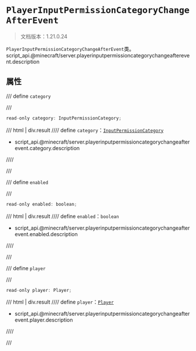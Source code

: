 # `PlayerInputPermissionCategoryChangeAfterEvent`

> 文档版本：1.21.0.24

`PlayerInputPermissionCategoryChangeAfterEvent`类。script_api.@minecraft/server.playerinputpermissioncategorychangeafterevent.description

## 属性

/// define
`category`


///

```js
read-only category: InputPermissionCategory;
```

/// html | div.result
//// define
`category`：[`InputPermissionCategory`](./inputpermissioncategory.md)

- script_api.@minecraft/server.playerinputpermissioncategorychangeafterevent.category.description


////

///


/// define
`enabled`


///

```js
read-only enabled: boolean;
```

/// html | div.result
//// define
`enabled`：`boolean`

- script_api.@minecraft/server.playerinputpermissioncategorychangeafterevent.enabled.description


////

///


/// define
`player`


///

```js
read-only player: Player;
```

/// html | div.result
//// define
`player`：[`Player`](./player.md)

- script_api.@minecraft/server.playerinputpermissioncategorychangeafterevent.player.description


////

///

